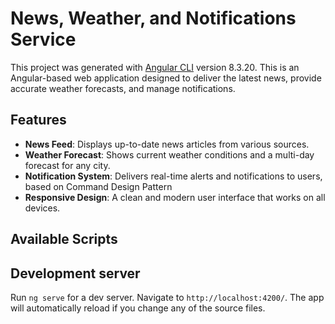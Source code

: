 # News, Weather, and Notifications Service

This project was generated with [Angular CLI](https://github.com/angular/angular-cli) version 8.3.20.
This is an Angular-based web application designed to deliver the latest news, provide accurate weather forecasts, and manage notifications.

## Features

- **News Feed**: Displays up-to-date news articles from various sources.
- **Weather Forecast**: Shows current weather conditions and a multi-day forecast for any city.
- **Notification System**: Delivers real-time alerts and notifications to users, based on Command Design Pattern
- **Responsive Design**: A clean and modern user interface that works on all devices.



## Available Scripts

## Development server

Run `ng serve` for a dev server. Navigate to `http://localhost:4200/`. The app will automatically reload if you change any of the source files.
